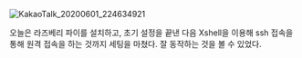 ![KakaoTalk_20200601_224634921](https://user-images.githubusercontent.com/44183221/83415262-cf964d80-a459-11ea-822a-f2f717d86795.png)

오늘은 라즈베리 파이를 설치하고, 초기 설정을 끝낸 다음 Xshell을 이용해 ssh 접속을 통해 원격 접속을 하는 것까지 세팅을 마쳤다. 잘 동작하는 것을 볼 수 있었다.

